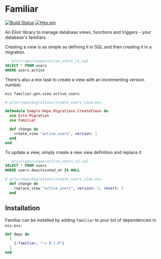# Familiar

[![Build Status](https://github.com/Multiverse-io/familiar/workflows/CI/badge.svg)](https://github.com/Multiverse-io/familiar/actions) [![Hex.pm](https://img.shields.io/hexpm/v/familiar.svg)](https://hex.pm/packages/familiar)

An Elixir library to manage database views, functions and triggers - your database's familiars.

Creating a view is as simple as defining it in SQL and then creating it in a migration.

``` sql
-- priv/repo/views/active_users_v1.sql
SELECT * FROM users
WHERE users.active
```

There's also a mix task to create a view with an incrementing version number.

```
mix familiar.gen.view active_users
```

``` elixir
# priv/repo/migrations/create_users_view.exs

defmodule Sample.Repo.Migrations.CreateViews do
  use Ecto.Migration
  use Familiar

  def change do
    create_view "active_users", version: 1
  end
end
```

To update a view, simply create a new view definition and replace it
``` sql
-- priv/repo/views/active_users_v2.sql
SELECT * FROM users
WHERE users.deactivated_at IS NULL
```

``` elixir
# priv/repo/migrations/create_users_view.exs
  def change do
    replace_view "active_users", version: 2, revert: 1
  end
```


## Installation

Familiar can be installed by adding `familiar` to your list of dependencies in `mix.exs`:

```elixir
def deps do
  [
    {:familiar, "~> 0.1.0"}
  ]
end
```

